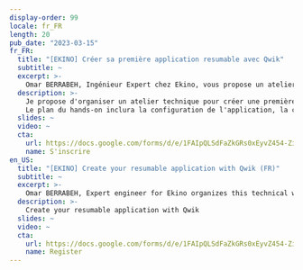 ```yaml
---
display-order: 99
locale: fr_FR
length: 20
pub_date: "2023-03-15"
fr_FR:
  title: "[EKINO] Créer sa première application resumable avec Qwik"
  subtitle: ~
  excerpt: >-
    Omar BERRABEH, Ingénieur Expert chez Ekino, vous propose un atelier technique pour créer une première application resumable avec Qwik.
  description: >-
    Je propose d'organiser un atelier technique pour créer une première application resumable avec Qwik. 
    Le plan du hands-on inclura la configuration de l'application, la création du premier composant, le lazyloading d'un micro-code, la construction d'une application SPA, l'envoi de données et l'implémentation de l'authentification.
  slides: ~
  video: ~
  cta:
    url: https://docs.google.com/forms/d/e/1FAIpQLSdFaZkGRs0xEyvZ454-Zi1TPUvfZlXPTtVAv4-FlevtZeAJNA/viewform?usp=sf_link
    name: S'inscrire
en_US:
  title: "[EKINO] Create your resumable application with Qwik (FR)"
  subtitle: ~
  excerpt: >-
    Omar BERRABEH, Expert engineer for Ekino organizes this technical workshow : create your resumable application with Qwik
  description: >-
    Create your resumable application with Qwik
  slides: ~
  video: ~
  cta:
    url: https://docs.google.com/forms/d/e/1FAIpQLSdFaZkGRs0xEyvZ454-Zi1TPUvfZlXPTtVAv4-FlevtZeAJNA/viewform?usp=sf_link
    name: Register
---
```

